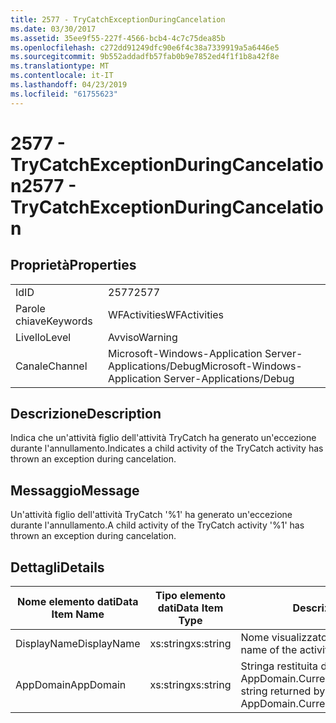 ```yaml
---
title: 2577 - TryCatchExceptionDuringCancelation
ms.date: 03/30/2017
ms.assetid: 35ee9f55-227f-4566-bcb4-4c7c75dea85b
ms.openlocfilehash: c272dd91249dfc90e6f4c38a7339919a5a6446e5
ms.sourcegitcommit: 9b552addadfb57fab0b9e7852ed4f1f1b8a42f8e
ms.translationtype: MT
ms.contentlocale: it-IT
ms.lasthandoff: 04/23/2019
ms.locfileid: "61755623"
---
```

# <a name="2577---trycatchexceptionduringcancelation"></a><span data-ttu-id="17f66-102">2577 - TryCatchExceptionDuringCancelation</span><span class="sxs-lookup"><span data-stu-id="17f66-102">2577 - TryCatchExceptionDuringCancelation</span></span>
## <a name="properties"></a><span data-ttu-id="17f66-103">Proprietà</span><span class="sxs-lookup"><span data-stu-id="17f66-103">Properties</span></span>  
  
|||  
|-|-|  
|<span data-ttu-id="17f66-104">Id</span><span class="sxs-lookup"><span data-stu-id="17f66-104">ID</span></span>|<span data-ttu-id="17f66-105">2577</span><span class="sxs-lookup"><span data-stu-id="17f66-105">2577</span></span>|  
|<span data-ttu-id="17f66-106">Parole chiave</span><span class="sxs-lookup"><span data-stu-id="17f66-106">Keywords</span></span>|<span data-ttu-id="17f66-107">WFActivities</span><span class="sxs-lookup"><span data-stu-id="17f66-107">WFActivities</span></span>|  
|<span data-ttu-id="17f66-108">Livello</span><span class="sxs-lookup"><span data-stu-id="17f66-108">Level</span></span>|<span data-ttu-id="17f66-109">Avviso</span><span class="sxs-lookup"><span data-stu-id="17f66-109">Warning</span></span>|  
|<span data-ttu-id="17f66-110">Canale</span><span class="sxs-lookup"><span data-stu-id="17f66-110">Channel</span></span>|<span data-ttu-id="17f66-111">Microsoft-Windows-Application Server-Applications/Debug</span><span class="sxs-lookup"><span data-stu-id="17f66-111">Microsoft-Windows-Application Server-Applications/Debug</span></span>|  
  
## <a name="description"></a><span data-ttu-id="17f66-112">Descrizione</span><span class="sxs-lookup"><span data-stu-id="17f66-112">Description</span></span>  
 <span data-ttu-id="17f66-113">Indica che un'attività figlio dell'attività TryCatch ha generato un'eccezione durante l'annullamento.</span><span class="sxs-lookup"><span data-stu-id="17f66-113">Indicates a child activity of the TryCatch activity has thrown an exception during cancelation.</span></span>  
  
## <a name="message"></a><span data-ttu-id="17f66-114">Messaggio</span><span class="sxs-lookup"><span data-stu-id="17f66-114">Message</span></span>  
 <span data-ttu-id="17f66-115">Un'attività figlio dell'attività TryCatch '%1' ha generato un'eccezione durante l'annullamento.</span><span class="sxs-lookup"><span data-stu-id="17f66-115">A child activity of the TryCatch activity '%1' has thrown an exception during cancelation.</span></span>  
  
## <a name="details"></a><span data-ttu-id="17f66-116">Dettagli</span><span class="sxs-lookup"><span data-stu-id="17f66-116">Details</span></span>  
  
|<span data-ttu-id="17f66-117">Nome elemento dati</span><span class="sxs-lookup"><span data-stu-id="17f66-117">Data Item Name</span></span>|<span data-ttu-id="17f66-118">Tipo elemento dati</span><span class="sxs-lookup"><span data-stu-id="17f66-118">Data Item Type</span></span>|<span data-ttu-id="17f66-119">Descrizione</span><span class="sxs-lookup"><span data-stu-id="17f66-119">Description</span></span>|  
|--------------------|--------------------|-----------------|  
|<span data-ttu-id="17f66-120">DisplayName</span><span class="sxs-lookup"><span data-stu-id="17f66-120">DisplayName</span></span>|<span data-ttu-id="17f66-121">xs:string</span><span class="sxs-lookup"><span data-stu-id="17f66-121">xs:string</span></span>|<span data-ttu-id="17f66-122">Nome visualizzato dell'attività.</span><span class="sxs-lookup"><span data-stu-id="17f66-122">The display name of the activity.</span></span>|  
|<span data-ttu-id="17f66-123">AppDomain</span><span class="sxs-lookup"><span data-stu-id="17f66-123">AppDomain</span></span>|<span data-ttu-id="17f66-124">xs:string</span><span class="sxs-lookup"><span data-stu-id="17f66-124">xs:string</span></span>|<span data-ttu-id="17f66-125">Stringa restituita da AppDomain.CurrentDomain.FriendlyName.</span><span class="sxs-lookup"><span data-stu-id="17f66-125">The string returned by AppDomain.CurrentDomain.FriendlyName.</span></span>|
